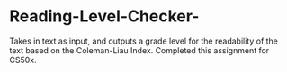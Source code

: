 # Reading-Level-Checker-
Takes in text as input, and outputs a grade level for the readability of the text based on the Coleman-Liau Index. Completed this assignment for CS50x. 
